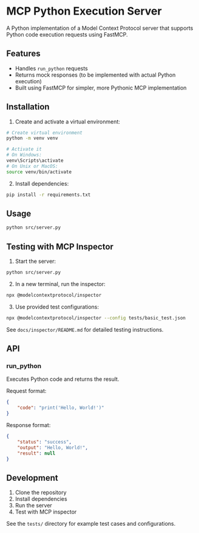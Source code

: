 # MCP Python Execution Server

A Python implementation of a Model Context Protocol server that supports Python code execution requests using FastMCP.

## Features

- Handles `run_python` requests
- Returns mock responses (to be implemented with actual Python execution)
- Built using FastMCP for simpler, more Pythonic MCP implementation

## Installation

1. Create and activate a virtual environment:
```bash
# Create virtual environment
python -m venv venv

# Activate it
# On Windows:
venv\Scripts\activate
# On Unix or MacOS:
source venv/bin/activate
```

2. Install dependencies:
```bash
pip install -r requirements.txt
```

## Usage

```bash
python src/server.py
```

## Testing with MCP Inspector

1. Start the server:
```bash
python src/server.py
```

2. In a new terminal, run the inspector:
```bash
npx @modelcontextprotocol/inspector
```

3. Use provided test configurations:
```bash
npx @modelcontextprotocol/inspector --config tests/basic_test.json
```

See `docs/inspector/README.md` for detailed testing instructions.

## API

### run_python

Executes Python code and returns the result.

Request format:
```json
{
    "code": "print('Hello, World!')"
}
```

Response format:
```json
{
    "status": "success",
    "output": "Hello, World!",
    "result": null
}
```

## Development

1. Clone the repository
2. Install dependencies
3. Run the server
4. Test with MCP inspector

See the `tests/` directory for example test cases and configurations.
